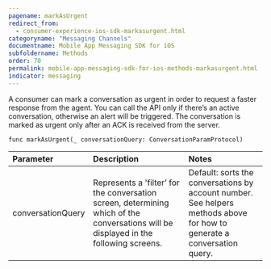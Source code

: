 ```yaml
---
pagename: markAsUrgent
redirect_from:
  - consumer-experience-ios-sdk-markasurgent.html
categoryname: "Messaging Channels"
documentname: Mobile App Messaging SDK for iOS
subfoldername: Methods
order: 70
permalink: mobile-app-messaging-sdk-for-ios-methods-markasurgent.html
indicator: messaging
---
```


A consumer can mark a conversation as urgent in order to request a faster response from the agent. You can call the API only if there’s an active conversation, otherwise an alert will be triggered. The conversation is marked as urgent only after an ACK is received from the server.

`func markAsUrgent(_ conversationQuery: ConversationParamProtocol)`

| Parameter | Description | Notes |
| :--- | :--- | :--- |
| conversationQuery | Represents a 'filter’ for the conversation screen, determining which of the conversations will be displayed in the following screens. | Default: sorts the conversations by account number. <br> See helpers methods above for how to generate a conversation query. |